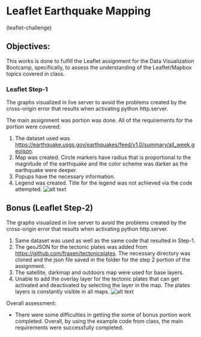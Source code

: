 # Leaflet Earthquake Mapping

(leaflet-challenge)

## Objectives:
This works is done to fulfill the Leaflet assignment for the Data Visualization Bootcamp, specifically, to assess the understanding of the Leaflet/Mapbox topics covered in class.


### Leaflet Step-1
The graphs visualized in live server to avoid the problems created by the cross-origin error that results when activating python http.server.

The main assignment was portion was done. All of the requirements for the portion were covered:

1.  The dataset used was https://earthquake.usgs.gov/earthquakes/feed/v1.0/summary/all_week.geojson.
2.  Map was created. Circle markers have radius that is proportional to the magnitude of the earthquake and the color scheme was darker as the earthquake were deeper.
3.  Popups have the necessary information.
4.  Legend was created. Title for the legend was not achieved via the code attempted.
    ![alt text](images/leaflet_step_1.gif)



## Bonus (Leaflet Step-2)
The graphs visualized in live server to avoid the problems created by the cross-origin error that results when activating python http.server.

1. Same dataset was used as well as the same code that resulted in Step-1.
2. The geoJSON for the tectonic plates was added from https://github.com/fraxen/tectonicplates. The necessary directory was cloned and the json file saved in the folder for the step 2 portion of the assignment.
3. The satellite, darkmap and outdoors map were used for base layers.
4. Unable to add the overlay layer for the tectonic plates that can get activated and deactivated by selecting the layer in the map. The plates layers is constantly visible in all maps.
![alt text](images/leaflet_step_2.gif)


Overall assessment:
*   There were some difficulties in getting the some of bonus portion work completed. Overall, by using the example code from class, the main requirements were successfully completed.
